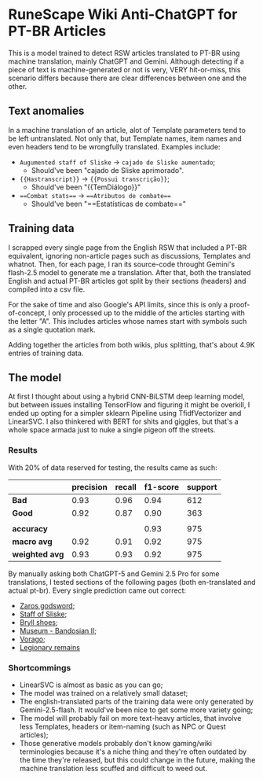 # RuneScape Wiki Anti-ChatGPT for PT-BR Articles

This is a model trained to detect RSW articles translated to PT-BR using machine translation, mainly ChatGPT and Gemini. Although detecting if a piece of text is machine-generated or not is very, VERY hit-or-miss, this scenario differs because there are clear differences between one and the other.

## Text anomalies

In a machine translation of an article, alot of Template parameters tend to be left untranslated. Not only that, but Template names, item names and even headers tend to be wrongfully translated. Examples include:

* `Augumented staff of Sliske` → `cajado de Sliske aumentado`;
    * Should've been "cajado de Sliske aprimorado". 
* `{{Hastranscript}}` → `{{Possui transcrição}}`;
    * Should've been "{{TemDiálogo}}"
* `==Combat stats==` → `==Atributos de combate==`
    * Should've been "==Estatísticas de combate=="

## Training data

I scrapped every single page from the English RSW that included a PT-BR equivalent, ignoring non-article pages such as discussions, Templates and whatnot. Then, for each page, I ran its source-code throught Gemini's flash-2.5 model to generate me a translation. After that, both the translated English and actual PT-BR articles got split by their sections (headers) and compiled into a csv file.

For the sake of time and also Google's API limits, since this is only a proof-of-concept, I only processed up to the middle of the articles starting with the letter "A". This includes articles whose names start with symbols such as a single quotation mark.

Adding together the articles from both wikis, plus splitting, that's about 4.9K entries of training data.

## The model

At first I thought about using a hybrid CNN-BiLSTM deep learning model, but between issues installing TensorFlow and figuring it might be overkill, I ended up opting for a simpler sklearn Pipeline using TfidfVectorizer and LinearSVC. I also thinkered with BERT for shits and giggles, but that's a whole space armada just to nuke a single pigeon off the streets.

### Results
With 20% of data reserved for testing, the results came as such:

| | precision | recall | f1-score | support |
| :--- | :--- | :--- | :--- | :--- |
| **Bad** | 0.93 | 0.96 | 0.94 | 612 |
| **Good**| 0.92 | 0.87 | 0.90 | 363 |
| | | | | |
| **accuracy** | | | 0.93 | 975 |
| **macro avg** | 0.92 | 0.91 | 0.92 | 975 |
| **weighted avg** | 0.93 | 0.93 | 0.92 | 975 |

By manually asking both ChatGPT-5 and Gemini 2.5 Pro for some translations, I tested sections of the following pages (both en-translated and actual pt-br). Every single prediction came out correct:

- [Zaros godsword](https://runescape.wiki/w/Zaros_godsword);
- [Staff of Sliske](https://runescape.wiki/w/Staff_of_Sliske);
- [Bryll shoes](https://runescape.wiki/w/Bryll_shoes);
- [Museum - Bandosian II](https://runescape.wiki/w/Museum_-_Bandosian_II);
- [Vorago](https://runescape.wiki/w/Vorago);
- [Legionary remains](https://runescape.wiki/w/Legionary_remains)

### Shortcommings

- LinearSVC is almost as basic as you can go;
- The model was trained on a relatively small dataset;
- The english-translated parts of the training data were only generated by Gemini-2.5-flash. It would've been nice to get some more variety going;
- The model will probably fail on more text-heavy articles, that involve less Templates, headers or item-naming (such as NPC or Quest articles);
- Those generative models probably don't know gaming/wiki terminologies because it's a niche thing and they're often outdated by the time they're released, but this could change in the future, making the machine translation less scuffed and difficult to weed out.